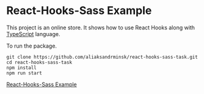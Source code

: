 # React-Hooks-Sass Example

This project is an online store. It shows how to use React Hooks along with [TypeScript](https://www.typescriptlang.org/) language.

To run the package.

```
git clone https://github.com/aliaksandrminsk/react-hooks-sass-task.git
cd react-hooks-sass-task
npm install
npm run start
```

[React-Hooks-Sass Example
](https://react-hooks-sass-task.web.app/)
